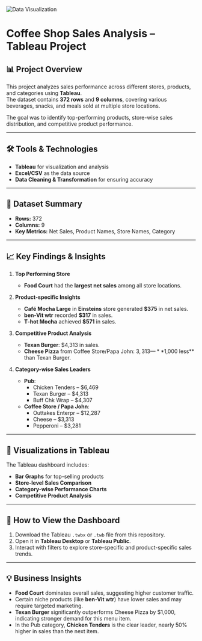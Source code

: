 ![Data Visualization](https://img.shields.io/badge/Data%20Visualization-Tableau-blue?style=for-the-badge&logo=tableau)

# Coffee Shop Sales Analysis – Tableau Project

## 📊 Project Overview
This project analyzes sales performance across different stores, products, and categories using **Tableau**.  
The dataset contains **372 rows** and **9 columns**, covering various beverages, snacks, and meals sold at multiple store locations.

The goal was to identify top-performing products, store-wise sales distribution, and competitive product performance.

---

## 🛠 Tools & Technologies
- **Tableau** for visualization and analysis  
- **Excel/CSV** as the data source  
- **Data Cleaning & Transformation** for ensuring accuracy  

---

## 📂 Dataset Summary
- **Rows:** 372  
- **Columns:** 9  
- **Key Metrics:** Net Sales, Product Names, Store Names, Category  

---

## 📈 Key Findings & Insights

1. **Top Performing Store**
   - **Food Court** had the **largest net sales** among all store locations.

2. **Product-specific Insights**
   - **Café Mocha Large** in **Einsteins** store generated **$375** in net sales.
   - **ben-Vit wtr** recorded **$317** in sales.
   - **T-hot Mocha** achieved **$571** in sales.

3. **Competitive Product Analysis**
   - **Texan Burger**: $4,313 in sales.
   - **Cheese Pizza** from Coffee Store/Papa John: $3,313 — **$1,000 less** than Texan Burger.

4. **Category-wise Sales Leaders**
   - **Pub**:
     - Chicken Tenders – $6,469  
     - Texan Burger – $4,313  
     - Buff Chk Wrap – $4,307  
   - **Coffee Store / Papa John**:
     - Outtakes Enterpr – $12,287  
     - Cheese – $3,313  
     - Pepperoni – $3,281  

---

## 📌 Visualizations in Tableau
The Tableau dashboard includes:
- **Bar Graphs** for top-selling products  
- **Store-level Sales Comparison**  
- **Category-wise Performance Charts**  
- **Competitive Product Analysis**  

---

## 🚀 How to View the Dashboard
1. Download the Tableau `.twbx` or `.twb` file from this repository.
2. Open it in **Tableau Desktop** or **Tableau Public**.
3. Interact with filters to explore store-specific and product-specific sales trends.

---

## 💡 Business Insights
- **Food Court** dominates overall sales, suggesting higher customer traffic.
- Certain niche products (like **ben-Vit wtr**) have lower sales and may require targeted marketing.
- **Texan Burger** significantly outperforms Cheese Pizza by $1,000, indicating stronger demand for this menu item.
- In the Pub category, **Chicken Tenders** is the clear leader, nearly 50% higher in sales than the next item.



